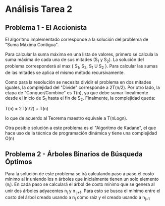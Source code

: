 # Análisis Tarea 2

## Problema 1 - El Accionista
El algoritmo implementado corresponde a la solución del problema de "Suma Máxima Contigua".

Para calcular la suma máxima en una lista de valores, primero se calcula la suma máxima de cada una de sus mitades (S<sub>1</sub> y S<sub>2</sub>). La solución del problema corresponderá al max { S<sub>1</sub>, S<sub>2</sub>, S<sub>1</sub> U S<sub>2</sub> }. Para calcular las sumas de las mitades se aplica el mismo método recursivamente.

Como para la resolución se necesita dividir el problema en dos mitades iguales, la complejidad del "Divide" corresponde a 2T(n/2). Por otro lado, la etapa de "Conquer/Combine" es T(n), ya que debe sumar linealmente desde el inicio de S<sub>1</sub> hasta el fin de S<sub>2</sub>. Finalmente, la complejidad queda:

T(n) = 2T(n/2) + T(n)

lo que de acuerdo al Teorema maestro equivale a T(nLogn).

Otra posible solución a este problema es el "Algoritmo de Kadane", el que hace uso de la técnica de programación dinámica y tiene una complejidad O(n)

## Problema 2 - Árboles Binarios de Búsqueda Óptimos
Para la solución de este problema se irá calculando paso a paso el costo mínimo al ir uniendo los n árboles que inicialmente tienen un solo elemento (n<sub>i</sub>). En cada paso se calculará el árbol de costo mínimo que se genera al unir dos árboles adyacentes n<sub>j</sub> y n <sub>j+1</sub>. Para esto se busca el mínimo entre el costo del árbol creado usando a n<sub>j</sub> como raíz y el creado usando a n<sub>j+1</sub>
